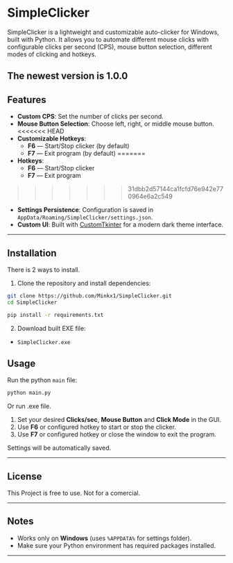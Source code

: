 # SimpleClicker

SimpleClicker is a lightweight and customizable auto-clicker for Windows, built with Python. It allows you to automate different mouse clicks with configurable clicks per second (CPS), mouse button selection, different modes of clicking and hotkeys.

The newest version is 1.0.0
---

## Features

- **Custom CPS**: Set the number of clicks per second.
- **Mouse Button Selection**: Choose left, right, or middle mouse button.
<<<<<<< HEAD
- **Customizable Hotkeys**:
  - **F6** — Start/Stop clicker (by default)
  - **F7** — Exit program (by default)
=======
- **Hotkeys**:
  - **F6** — Start/Stop clicker
  - **F7** — Exit program
>>>>>>> 31dbb2d57144ca1fcfd76e942e770964e6a2c549
- **Settings Persistence**: Configuration is saved in `AppData/Roaming/SimpleClicker/settings.json`.
- **Custom UI**: Built with [CustomTkinter](https://github.com/TomSchimansky/CustomTkinter) for a modern dark theme interface.

---

## Installation

There is 2 ways to install. 

1. Clone the repository and install dependencies:

```bash
git clone https://github.com/Minkx1/SimpleClicker.git
cd SimpleClicker
````
```bash
pip install -r requirements.txt
```

2. Download built EXE file:
  - `SimpleClicker.exe`

## Usage

Run the python `main` file:

```bash
python main.py
```
Or run .exe file.

1. Set your desired **Clicks/sec**, **Mouse Button** and **Click Mode** in the GUI.
2. Use **F6** or configured hotkey to start or stop the clicker.
3. Use **F7** or configured hotkey or close the window to exit the program.

Settings will be automatically saved.

---

## License

This Project is free to use. Not for a comercial.

---

## Notes

* Works only on **Windows** (uses `%APPDATA%` for settings folder).
* Make sure your Python environment has required packages installed.

---
